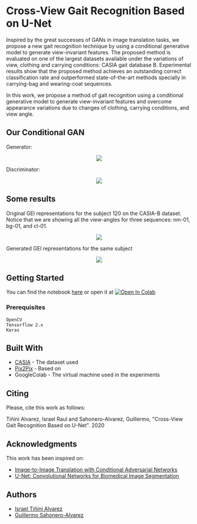 # Cross-View Gait Recognition Based on U-Net

Inspired by the great successes of GANs in image translation tasks, we propose a new gait recognition technique by using a conditional generative model to generate view-invariant features. The proposed method is evaluated on one of the largest datasets available under the variations of view, clothing and carrying conditions: CASIA gait database B. Experimental results show that the proposed method achieves an outstanding correct classification rate and outperformed state-of-the-art methods specially in carrying-bag and wearing-coat sequences. 

In this work, we propose a method of gait recognition using a conditional generative model to generate view-invariant features and overcome appearance variations due to changes of clothing, carrying conditions, and view angle. 

## Our Conditional GAN
Generator:
<center><img src='https://gitlab.com/IsRaTiAl/gait/raw/master/Images/U-Gait2.svg'/></center>

Discriminator:
<center><img src='https://gitlab.com/IsRaTiAl/gait/raw/master/Images/Discriminator3.svg'/></center>


## Some results
Original GEI representations for the subject 120 on the CASIA-B dataset. Notice that we are showing all the view-angles for three sequences: nm-01, bg-01, and cl-01.
<figure>
<center>
<img src='https://gitlab.com/IsRaTiAl/gait/raw/master/Images/Subject120OriginalGEI.png'/></center>
</figure>

Generated GEI representations for the same subject
<figure>
<center>
<img src='https://gitlab.com/IsRaTiAl/gait/raw/master/Images/Subject120GeneratedGEI.png'/></center>
</figure>

## Getting Started

You can find the notebook [here](https://gitlab.com/IsRaTiAl/gait/blob/master/Gait_U-Net_.ipynb) or open it at 
[![Open In Colab](https://colab.research.google.com/assets/colab-badge.svg)](https://colab.research.google.com/drive/1GXSScKJ5uOJLZ-9aseO3vXLYen_DLJ9p#scrollTo=E-fqvapSsdie&forceEdit=true&sandboxMode=true)

### Prerequisites

```
OpenCV
Tensorflow 2.x
Keras
```

## Built With

* [CASIA](http://www.cbsr.ia.ac.cn/english/Gait%20Databases.asp) - The dataset used
* [Pix2Pix](https://www.tensorflow.org/tutorials/generative/pix2pix) - Based on
* GoogleColab - The virtual machine used in the experiments 

## Citing

Please, cite this work as follows:

Tiñini Alvarez, Israel Raul and Sahonero-Alvarez, Guillermo, "Cross-View Gait Recognition Based on U-Net". 2020


## Acknowledgments

This work has been inspired on: 
* [Image-to-Image Translation with Conditional Adversarial Networks](https://arxiv.org/abs/1611.07004)
* [U-Net: Convolutional Networks for Biomedical Image Segmentation](https://arxiv.org/abs/1505.04597)

## Authors
* [Israel Tiñini Alvarez](mailto:ir.tinini@acad.ucb.edu.bo)
* [Guillermo Sahonero-Alvarez](https://www.imt.ucb.edu.bo/cidimec/people/sahonero/)